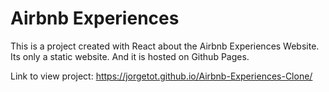 # Airbnb Experiences
This is a project created with React about the Airbnb Experiences Website.
Its only a static website.
And it is hosted on Github Pages.

Link to view project: https://jorgetot.github.io/Airbnb-Experiences-Clone/
